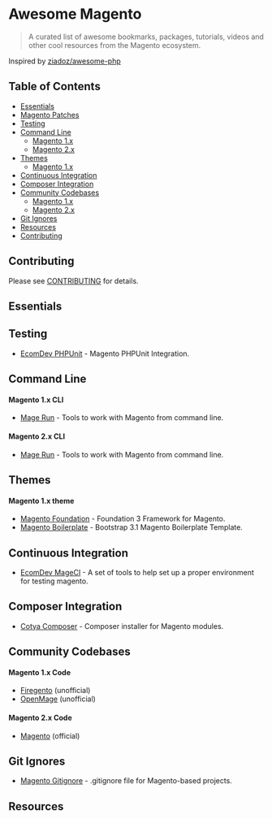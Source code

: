 Awesome Magento
===============

> A curated list of awesome bookmarks, packages, tutorials, videos and other cool resources from the Magento ecosystem.

Inspired by [ziadoz/awesome-php](https://github.com/ziadoz/awesome-php)

## Table of Contents

- [Essentials](#essentials)
- [Magento Patches](https://github.com/brentwpeterson/magento-patches)
- [Testing](#testing) 
- [Command Line](#command-line)
  - [Magento 1.x](#magento-1x-cli)
  - [Magento 2.x](#magento-2x-cli)
- [Themes](#themes)
  - [Magento 1.x](#magento-1x-theme)
- [Continuous Integration](#continuous-integration)
- [Composer Integration](#composer-integration)
- [Community Codebases](#community-codebases)
  - [Magento 1.x](#magento-1x-code)
  - [Magento 2.x](#magento-2x-code)
- [Git Ignores](git-ignores)  
- [Resources](#resources)
- [Contributing](#contributing)


## Contributing
Please see [CONTRIBUTING](https://github.com/sunel/awesome-magento/blob/master/CONTRIBUTING.md) for details.


## Essentials

## Testing
* [EcomDev PHPUnit](https://github.com/EcomDev/EcomDev_PHPUnit) - Magento PHPUnit Integration.

## Command Line
#### Magento 1.x CLI
* [Mage Run](https://github.com/netz98/n98-magerun) - Tools to work with Magento from command line.

#### Magento 2.x CLI
* [Mage Run](https://github.com/netz98/n98-magerun2) - Tools to work with Magento from command line.

## Themes
#### Magento 1.x theme
  * [Magento Foundation](https://github.com/nandroid/MagentoFoundation) - Foundation 3 Framework for Magento.
  * [Magento Boilerplate](https://github.com/webcomm/magento-boilerplate) - Bootstrap 3.1 Magento Boilerplate Template.


## Continuous Integration
* [EcomDev MageCI](https://github.com/EcomDev/MageCI) - A set of tools to help set up a proper environment for testing magento.

## Composer Integration
* [Cotya Composer](https://github.com/Cotya/magento-composer-installer) - Composer installer for Magento modules.


## Community Codebases
#### Magento 1.x Code
  * [Firegento](https://github.com/firegento/magento) (unofficial)
  * [OpenMage](https://github.com/OpenMage/magento-lts) (unofficial)

#### Magento 2.x Code 
  * [Magento](https://github.com/magento/magento2) (official)

## Git Ignores
* [Magento Gitignore](https://github.com/webcomm/magento-gitignore) - .gitignore file for Magento-based projects.


## Resources
